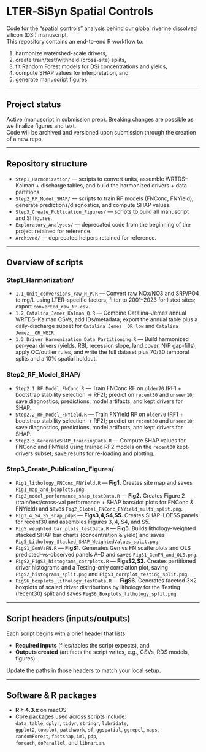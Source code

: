 # LTER‐SiSyn Spatial Controls

Code for the “spatial controls” analysis behind our global riverine dissolved silicon (DSi) manuscript.  
This repository contains an end-to-end R workflow to:

1) harmonize watershed-scale drivers,  
2) create train/test/withheld (cross-site) splits,  
3) fit Random Forest models for DSi concentrations and yields,  
4) compute SHAP values for interpretation, and  
5) generate manuscript figures.

---

## Project status

Active (manuscript in submission prep). Breaking changes are possible as we finalize figures and text.  
Code will be archived and versioned upon submission through the creation of a new repo.

---

## Repository structure

- `Step1_Harmonization/` — scripts to convert units, assemble WRTDS–Kalman + discharge tables, and build the harmonized drivers + data partitions.
- `Step2_RF_Model_SHAP/` — scripts to train RF models (FNConc, FNYield), generate predictions/diagnostics, and compute SHAP values.
- `Step3_Create_Publication_Figures/` — scripts to build all manuscript and SI figures.
- `Exploratory_Analyses/` — deprecated code from the beginning of the project retained for reference.
- `Archived/` — deprecated helpers retained for reference.
  
---

## Overview of scripts

### Step1_Harmonization/
- `1.1_Unit_conversions_raw_N_P.R` — Convert raw NOx/NO3 and SRP/PO4 to mg/L using LTER-specific factors; filter to 2001–2023 for listed sites; export `converted_raw_NP.csv`.
- `1.2_Catalina_Jemez_Kalman_Q.R` — Combine Catalina–Jemez annual WRTDS–Kalman CSVs, add IDs/metadata; export the annual table plus a daily-discharge subset for `Catalina Jemez__OR_low` and `Catalina Jemez__OR_WEIR`.
- `1.3_Driver_Harmonization_Data_Partitioning.R` — Build harmonized per-year drivers (yields, RBI, recession slope, land cover, N/P gap-fills), apply QC/outlier rules, and write the full dataset plus 70/30 temporal splits and a 10% spatial holdout.

### Step2_RF_Model_SHAP/
- `Step2.1_RF_Model_FNConc.R` — Train FNConc RF on `older70` (RF1 + bootstrap stability selection → RF2); predict on `recent30` and `unseen10`; save diagnostics, predictions, model artifacts, and kept drivers for SHAP.
- `Step2.2_RF_Model_FNYield.R` — Train FNYield RF on `older70` (RF1 + bootstrap stability selection → RF2); predict on `recent30` and `unseen10`; save diagnostics, predictions, model artifacts, and kept drivers for SHAP.
- `Step2.3_GenerateSHAP_trainingData.R` — Compute SHAP values for FNConc and FNYield using trained RF2 models on the `recent30` kept-drivers subset; save results for re-loading and plotting.

### Step3_Create_Publication_Figures/
- `Fig1_lithology_FNConc_FNYield.R` — **Fig1.** Creates site map and saves `Fig1_map_and_boxplots.png`.
- `Fig2_model_performance_shap_testData.R` — **Fig2.** Creates Figure 2 (train/test/cross-val performance + SHAP bars/dot plots for FNConc & FNYield) and saves `Fig2_Global_FNConc_FNYield_multi_split.png`.
- `Fig3_4_S4_S5_shap_pdpR` — **Figs3,4,S4,S5.** Creates SHAP–LOESS panels for recent30 and assembles Figures 3, 4, S4, and S5.
- `Fig5_weighted_bar_plots_testData.R` — **Fig5.** Builds lithology-weighted stacked SHAP bar charts (concentration & yield) and saves `Fig5_Lithology_Stacked_SHAP_WeightedValues_split.png`.
- `FigS1_GenVsFN.R` — **FigS1.** Generates Gen vs FN scatterplots and OLS predicted-vs-observed panels A–D and saves `FigS1_GenFN_and_OLS.png`.
- `FigS2_FigS3_histograms_corrplots.R` — **FigsS2,S3.** Creates partitioned driver histograms and a Testing-only correlation plot, saving `FigS2_histograms_split.png` and `FigS3_corrplot_testing_split.png`.
- `FigS6_boxplots_lithology_testData.R` — **FigS6.** Generates faceted 3×2 boxplots of scaled driver distributions by lithology for the Testing (recent30) split and saves `FigS6_Boxplots_lithology_split.png`.

---

## Script headers (inputs/outputs)

Each script begins with a brief header that lists:
- **Required inputs** (files/tables the script expects), and  
- **Outputs created** (artifacts the script writes, e.g., CSVs, RDS models, figures).

Update the paths in those headers to match your local setup.

---

## Software & R packages

- **R ≥ 4.3.x** on macOS
- Core packages used across scripts include:  
  `data.table`, `dplyr`, `tidyr`, `stringr`, `lubridate`,  
  `ggplot2`, `cowplot`, `patchwork`, `sf`, `ggspatial`, `ggrepel`, `maps`,  
  `randomForest`, `fastshap`, `iml`, `pdp`,  
  `foreach`, `doParallel`, and `librarian`.

